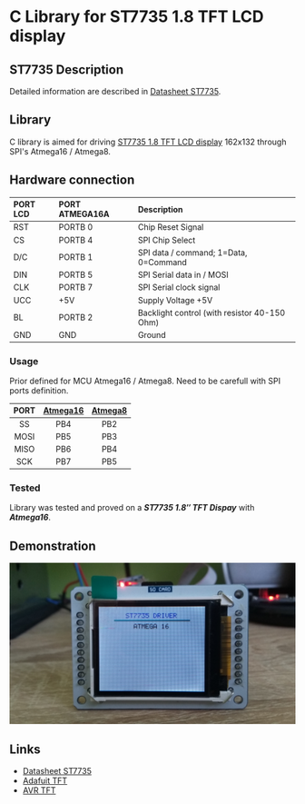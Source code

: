# C Library for ST7735 1.8 TFT LCD display

## ST7735 Description
Detailed information are described in [Datasheet ST7735](http://www.displayfuture.com/Display/datasheet/controller/ST7735.pdf).

## Library
C library is aimed for driving [ST7735 1.8 TFT LCD display](#demonstration) 162x132 through SPI's Atmega16 / Atmega8.

## Hardware connection
| PORT LCD | PORT ATMEGA16A | Description |
| :--- | :--- |  :--- |
| RST | PORTB 0 | Chip Reset Signal |
| CS | PORTB 4 | SPI Chip Select |
| D/C | PORTB 1 | SPI data / command; 1=Data, 0=Command |
| DIN | PORTB 5 | SPI Serial data in / MOSI |
| CLK | PORTB 7 | SPI Serial clock signal |
| UCC | +5V | Supply Voltage +5V |
| BL | PORTB 2 | Backlight control (with resistor 40-150 Ohm) |
| GND | GND | Ground |

### Usage
Prior defined for MCU Atmega16 / Atmega8. Need to be carefull with SPI ports definition.

| PORT  | [Atmega16](http://ww1.microchip.com/downloads/en/devicedoc/doc2466.pdf) | [Atmega8](https://ww1.microchip.com/downloads/en/DeviceDoc/Atmel-2486-8-bit-AVR-microcontroller-ATmega8_L_datasheet.pdf) |
| :---: | :---: | :---: |
| SS | PB4 | PB2 |
| MOSI | PB5 | PB3 |
| MISO | PB6 | PB4 |
| SCK | PB7 | PB5 |

### Tested
Library was tested and proved on a **_ST7735 1.8″ TFT Dispay_** with **_Atmega16_**.
  
## Demonstration
<img src="img/st7735.jpg" />

## Links
- [Datasheet ST7735](http://www.displayfuture.com/Display/datasheet/controller/ST7735.pdf)
- [Adafuit TFT](https://github.com/adafruit/Adafruit-ST7735-Library)
- [AVR TFT](http://w8bh.net/avr/AvrTFT.pdf)
